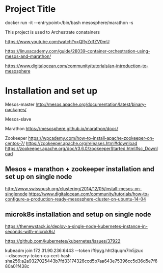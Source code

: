 # Project Title

docker run -it --entrypoint=/bin/bash mesosphere/marathon -s


This project is used to Archestrate conatainers 

https://www.youtube.com/watch?v=QRyZdfZV0mU

https://linuxacademy.com/guide/28039-container-orchestration-using-mesos-and-marathon/

https://www.digitalocean.com/community/tutorials/an-introduction-to-mesosphere

Installation and set up
========================


Mesos-master
http://mesos.apache.org/documentation/latest/binary-packages/



Mesos-slave



Marathon
https://mesosphere.github.io/marathon/docs/


Zookeeper
https://wpcademy.com/how-to-install-apache-zookeeper-on-centos-7/
https://zookeeper.apache.org/releases.html#download
https://zookeeper.apache.org/doc/r3.6.0/zookeeperStarted.html#sc_Download















Mesos + marathon + zookeeper installation and set up on single node
----------------------------------------------------------------------
http://www.swisspush.org/clustering/2014/12/05/install-mesos-on-singlenode
https://www.digitalocean.com/community/tutorials/how-to-configure-a-production-ready-mesosphere-cluster-on-ubuntu-14-04

microk8s installation and setup on single node
-----------------------------------------------------
https://thenewstack.io/deploy-a-single-node-kubernetes-instance-in-seconds-with-microk8s/

https://github.com/kubernetes/kubernetes/issues/37922


kubeadm join 172.31.90.236:6443 --token if9pyg.hht3quqm7ln5jzux \
    --discovery-token-ca-cert-hash sha256:a2a9327025443b7fd33174326ccd5b7aa643e75396cc5d36d5e7f680a01f438c 







































































